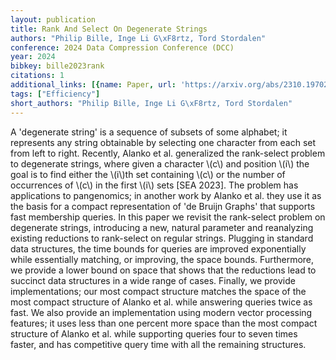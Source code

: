 ```yaml
---
layout: publication
title: Rank And Select On Degenerate Strings
authors: "Philip Bille, Inge Li G\xF8rtz, Tord Stordalen"
conference: 2024 Data Compression Conference (DCC)
year: 2024
bibkey: bille2023rank
citations: 1
additional_links: [{name: Paper, url: 'https://arxiv.org/abs/2310.19702'}]
tags: ["Efficiency"]
short_authors: "Philip Bille, Inge Li G\xF8rtz, Tord Stordalen"
---
```

A 'degenerate string' is a sequence of subsets of some alphabet; it
represents any string obtainable by selecting one character from each set from
left to right. Recently, Alanko et al. generalized the rank-select problem to
degenerate strings, where given a character \\(c\\) and position \\(i\\) the goal is to
find either the \\(i\\)th set containing \\(c\\) or the number of occurrences of \\(c\\) in
the first \\(i\\) sets [SEA 2023]. The problem has applications to pangenomics; in
another work by Alanko et al. they use it as the basis for a compact
representation of 'de Bruijn Graphs' that supports fast membership queries.
  In this paper we revisit the rank-select problem on degenerate strings,
introducing a new, natural parameter and reanalyzing existing reductions to
rank-select on regular strings. Plugging in standard data structures, the time
bounds for queries are improved exponentially while essentially matching, or
improving, the space bounds. Furthermore, we provide a lower bound on space
that shows that the reductions lead to succinct data structures in a wide range
of cases. Finally, we provide implementations; our most compact structure
matches the space of the most compact structure of Alanko et al. while
answering queries twice as fast. We also provide an implementation using modern
vector processing features; it uses less than one percent more space than the
most compact structure of Alanko et al. while supporting queries four to seven
times faster, and has competitive query time with all the remaining structures.